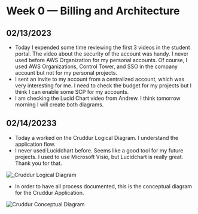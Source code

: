 # Week 0 — Billing and Architecture

## 02/13/2023  
  - Today I expended some time reviewing the first 3 videos in the student portal. The video about the security of the account was handy. I never used before AWS Organization for my personal accounts. Of course, I used AWS Organizations, Control Tower, and SSO in the company account but not for my personal projects. 
  - I  sent an invite to my account from a centralized account, which was very interesting for me. I need to check the budget for my projects but I think I can enable some SCP for my accounts. 
  - I am checking the Lucid Chart video from Andrew. I think tomorrow morning I will create both diagrams.
 
## 02/14/20233
- Today a worked on the Cruddur Logical Diagram. I understand the application flow. 
- I never used Lucidchart before. Seems like a good tool for my future projects. I used to use Microsoft Visio, but Lucidchart is really great. Thank you for that.

![_Cruddur Logical Diagram](https://user-images.githubusercontent.com/108017660/218864560-1f5369d4-18e5-42f6-9c7b-5c488802a1e4.jpeg)

- In order to have all process documented, this is the conceptual diagram for the Cruddur Application.

![Cruddur Conceptual Diagram](https://user-images.githubusercontent.com/108017660/218876754-c0ae8189-b08b-4fe9-9acf-ecfb922179d3.jpeg)


